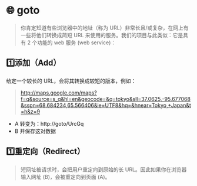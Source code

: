 # 🌐 goto
> 你肯定知道有些浏览器中的地址（称为 URL）非常长且/或复杂，在网上有一些将他们转换成简短 URL 来使用的服务。我们的项目与此类似：它是具有 2 个功能的 web 服务 (web service)：

## 1️⃣添加（Add）
给定一个较长的 URL，会将其转换成较短的版本，例如：
> http://maps.google.com/maps?f=q&source=s_q&hl=en&geocode=&q=tokyo&sll=37.0625,-95.677068&sspn=68.684234,65.566406&ie=UTF8&hq=&hnear=Tokyo,+Japan&t=h&z=9

- A 转变为：http://goto/UrcGq
- B 并保存这对数据

## 1️⃣重定向（Redirect）
> 短网址被请求时，会把用户重定向到原始的长 URL。因此如果你在浏览器输入网址 (B)，会被重定向到页面 (A)。
